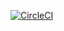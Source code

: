 [![CircleCI](https://circleci.com/gh/rkiryushkin/lesson3.svg?style=svg)](https://circleci.com/gh/rkiryushkin/lesson3)
